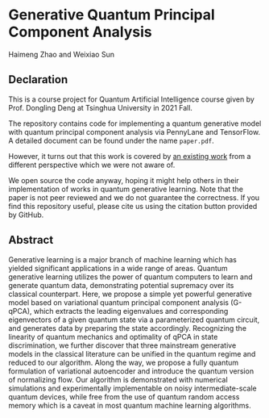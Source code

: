 # Generative Quantum Principal Component Analysis
Haimeng Zhao and Weixiao Sun

## Declaration
This is a course project for Quantum Artificial Intelligence course given by Prof. Dongling Deng at Tsinghua University in 2021 Fall. 

The repository contains code for implementing a quantum generative model with quantum principal component analysis via PennyLane and TensorFlow. A detailed document can be found under the name `paper.pdf`. 

However, it turns out that this work is covered by [an existing work](https://iopscience.iop.org/article/10.1088/2632-2153/aba19d) from a different perspective which we were not aware of.

We open source the code anyway, hoping it might help others in their implementation of works in quantum generative learning. Note that the paper is not peer reviewed and we do not guarantee the correctness. If you find this repository useful, please cite us using the citation button provided by GitHub.

## Abstract
Generative learning is a major branch of machine learning which has yielded significant applications in a wide range of areas. Quantum generative learning utilizes the power of quantum computers to learn and generate quantum data, demonstrating potential supremacy over its classical counterpart. Here, we propose a simple yet powerful generative model based on variational quantum principal component analysis (G-qPCA), which extracts the leading eigenvalues and corresponding eigenvectors of a given quantum state via a parameterized quantum circuit, and generates data by preparing the state accordingly. Recognizing the linearity of quantum mechanics and optimality of qPCA in state discrimination, we further discover that three mainstream generative models in the classical literature can be unified in the quantum regime and reduced to our algorithm. Along the way, we propose a fully quantum formulation of variational autoencoder and introduce the quantum version of normalizing flow. Our algorithm is demonstrated with numerical simulations and experimentally implementable on noisy intermediate-scale quantum devices, while free from the use of quantum random access memory which is a caveat in most quantum machine learning algorithms.
